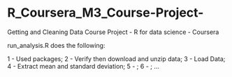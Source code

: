 # R_Coursera_M3_Course-Project-
Getting and Cleaning Data Course Project - R for data science - Coursera

run_analysis.R does the following:

1 - Used packages;
2 - Verify then download and unzip data;
3 - Load Data;
4 - Extract mean and standard deviation;
5 - ;
6 - ;
...